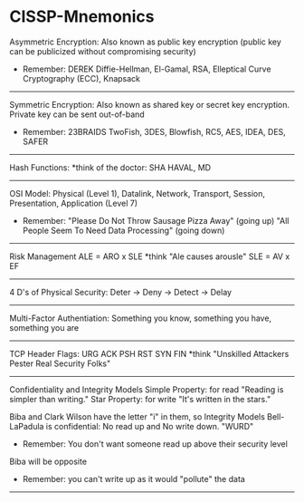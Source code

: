 # CISSP-Mnemonics

Asymmetric Encryption:  Also known as public key encryption (public key can be publicized without compromising security)
  * Remember: DEREK   Diffie-Hellman, El-Gamal, RSA, Elleptical Curve Cryptography (ECC), Knapsack
--------------------------------------------------------------------------------------------------------------------------
Symmetric Encryption:  Also known as shared key or secret key encryption.  Private key can be sent out-of-band
  * Remember: 23BRAIDS   TwoFish, 3DES, Blowfish, RC5, AES, IDEA, DES, SAFER
--------------------------------------------------------------------------------------------------------------------------
Hash Functions: *think of the doctor: SHA HAVAL, MD

--------------------------------------------------------------------------------------------------------------------------  
OSI Model:  Physical (Level 1), Datalink, Network, Transport, Session, Presentation, Application (Level 7)
  * Remember: "Please Do Not Throw Sausage Pizza Away" (going up)
               "All People Seem To Need Data Processing" (going down)
--------------------------------------------------------------------------------------------------------------------------
Risk Management
  ALE = ARO x SLE   *think  "Ale causes arousle" 
  SLE = AV x EF
  
--------------------------------------------------------------------------------------------------------------------------  
4 D's of Physical Security: Deter → Deny → Detect → Delay

--------------------------------------------------------------------------------------------------------------------------
Multi-Factor Authentiation:  Something you know, something you have, something you are

--------------------------------------------------------------------------------------------------------------------------
TCP Header Flags:  URG  ACK  PSH  RST  SYN  FIN
  *think "Unskilled Attackers Pester Real Security Folks"
  
--------------------------------------------------------------------------------------------------------------------------
Confidentiality and Integrity Models
Simple Property: for read "Reading is simpler than writing."
Star Property:  for write  "It's written in the stars."

Biba and Clark Wilson have the letter "i" in them, so Integrity Models
Bell-LaPadula is confidential:  No read up and No write down.  "WURD"  
  * Remember:  You don't want someone read up above their security level
  
Biba will be opposite 
  * Remember: you can't write up as it would "pollute" the data
--------------------------------------------------------------------------------------------------------------------------             
             
          
